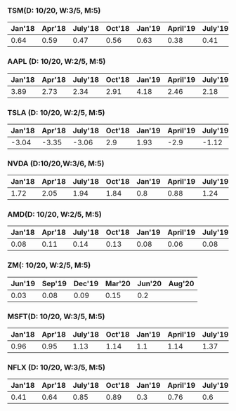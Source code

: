 ### TSM(D: 10/20, W:3/5, M:5)

| Jan'18 | Apr'18 | July'18 | Oct'18 | Jan'19 | April'19 | July'19 | Oct'19 | JAN'20 | May'20 | July'20 |
| ------ | ------ | ------- | ------ | ------ | -------- | ------- | ------ | ------ | ------ | ------- |
| 0.64   | 0.59   | 0.47    | 0.56   | 0.63   | 0.38     | 0.41    | 0.64   | 0.73   | 0.75   | 0.78    |

### AAPL (D: 10/20, W:2/5, M:5)

| Jan'18 | Apr'18 | July'18 | Oct'18 | Jan'19 | April'19 | July'19 | Oct'19 | JAN'20 | April'20 | July'20 |
| ------ | ------ | ------- | ------ | ------ | -------- | ------- | ------ | ------ | -------- | ------- |
| 3.89   | 2.73   | 2.34    | 2.91   | 4.18   | 2.46     | 2.18    | 3.03   | 4.99   | 2.55     | 2.58    |

### TSLA (D: 10/20, W:2/5, M:5)

| Jan'18 | Apr'18 | July'18 | Oct'18 | Jan'19 | April'19 | July'19 | Oct'19 | JAN'20 | May'20 | July'20 |
| ------ | ------ | ------- | ------ | ------ | -------- | ------- | ------ | ------ | ------ | ------- |
| -3.04  | -3.35  | -3.06   | 2.9    | 1.93   | -2.9     | -1.12   | 1.86   | 2.14   | 1.24   | 2.18    |

### NVDA (D:10/20,W:3/6, M:5) 

| Jan'18 | Apr'18 | July'18 | Oct'18 | Jan'19 | April'19 | July'19 | Oct'19 | JAN'20 | May'20 | July'20 |
| ------ | ------ | ------- | ------ | ------ | -------- | ------- | ------ | ------ | ------ | ------- |
| 1.72   | 2.05   | 1.94    | 1.84   | 0.8    | 0.88     | 1.24    | 1.78   | 1.89   | 1.8    | 2.18    |

### AMD(D: 10/20, W:2/5, M:5)

| Jan'18 | Apr'18 | July'18 | Oct'18 | Jan'19 | April'19 | July'19 | Oct'19 | JAN'20 | May'20 | July'20 |
| ------ | ------ | ------- | ------ | ------ | -------- | ------- | ------ | ------ | ------ | ------- |
| 0.08   | 0.11   | 0.14    | 0.13   | 0.08   | 0.06     | 0.08    | 0.18   | 0.32   | 0.18   | 0.18    |

### ZM(: 10/20, W:2/5, M:5)

| Jun'19 | Sep'19 | Dec'19 | Mar'20 | Jun'20 | Aug'20 |
| ------ | ------ | ------ | ------ | ------ | ------ |
| 0.03   | 0.08   | 0.09   | 0.15   | 0.2    |        |

### MSFT(D: 10/20, W:3/5, M:5)

| Jan'18 | Apr'18 | July'18 | Oct'18 | Jan'19 | April'19 | July'19 | Oct'19 | JAN'20 | May'20 | July'20 |
| ------ | ------ | ------- | ------ | ------ | -------- | ------- | ------ | ------ | ------ | ------- |
| 0.96   | 0.95   | 1.13    | 1.14   | 1.1    | 1.14     | 1.37    | 1.38   | 1.51   | 1.4    | 1.46    |

### NFLX (D: 10/20, W:3/5, M:5)

| Jan'18 | Apr'18 | July'18 | Oct'18 | Jan'19 | April'19 | July'19 | Oct'19 | JAN'20 | May'20 | July'20 |
| ------ | ------ | ------- | ------ | ------ | -------- | ------- | ------ | ------ | ------ | ------- |
| 0.41   | 0.64   | 0.85    | 0.89   | 0.3    | 0.76     | 0.6     | 1.47   | 1.3    | 1.57   | 1.59    |